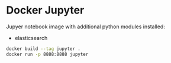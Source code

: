 # Docker Jupyter

Jupyer notebook image with additional python modules installed:
* elasticsearch

```bash
docker build --tag jupyter .
docker run -p 8888:8888 jupyter
```
